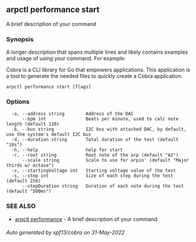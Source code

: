 ## arpctl performance start

A brief description of your command

### Synopsis

A longer description that spans multiple lines and likely contains examples
and usage of using your command. For example:

Cobra is a CLI library for Go that empowers applications.
This application is a tool to generate the needed files
to quickly create a Cobra application.

```
arpctl performance start [flags]
```

### Options

```
  -a, --address string        Address of the DAC
      --bpm int               Beats per minute, used to calc note length (default 120)
  -b, --bus string            I2C bus with attached DAC, by default, use the system's default I2C bus
  -d, --duration string       Total duration of the test (default "10s")
  -h, --help                  help for start
  -r, --root string           Root note of the arp (default "A2")
      --scale string          Scale to use for arpin' (default "Major thirds w/ octave")
  -v, --startingVoltage int   Starting voltage value of the test
  -s, --step int              Size of each step during the test (default 250)
      --stepDuration string   Duration of each note during the test (default "500ms")
```

### SEE ALSO

* [arpctl performance](arpctl_performance.md)	 - A brief description of your command

###### Auto generated by spf13/cobra on 31-May-2022
